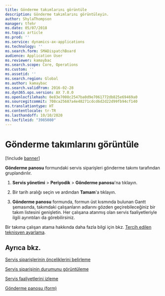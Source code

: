 ```yaml
---
title: Gönderme takımlarını görüntüle
description: Gönderme takımlarını görüntüleyin.
author: ShylaThompson
manager: tfehr
ms.date: 05/07/2018
ms.topic: article
ms.prod: ''
ms.service: dynamics-ax-applications
ms.technology: ''
ms.search.form: SMADispatchBoard
audience: Application User
ms.reviewer: kamaybac
ms.search.scope: Core, Operations
ms.custom: ''
ms.assetid: ''
ms.search.region: Global
ms.author: kamaybac
ms.search.validFrom: 2016-02-28
ms.dyn365.ops.version: AX 7.0.0
ms.openlocfilehash: 0e83e7008c2547ba0d9e7061772db825e69469a0
ms.sourcegitcommit: 708ca25687a4e48271cdcd6d2d22d99fb94cf140
ms.translationtype: HT
ms.contentlocale: tr-TR
ms.lasthandoff: 10/10/2020
ms.locfileid: "3985080"
---
```

# <a name="view-dispatch-teams"></a>Gönderme takımlarını görüntüle   

[!include [banner](../includes/banner.md)]


**Gönderme panosu** formundaki servis siparişleri gönderme takımı tarafından gruplandırılır.

1.  **Servis yönetimi** \> **Periyodik** \> **Gönderme panosu**'na tıklayın.

2.  Bir tarih aralığı seçin ve ardından **Tamam**'a tıklayın.

3.  **Gönderme panosu** formunda, formun üst kısmında bulunan Gantt şemasında, takımdaki çalışanların adlarını gözden geçirebileceğiniz bir takım listesini genişletin. Her çalışana atanmış olan servis faaliyetleriyle ilgili ayrıntıları da görebilirsiniz.

Bir takıma çalışan atama hakkında daha fazla bilgi için bkz. [Tercih edilen teknisyen ayarlama](set-up-preferred-technician.md).

## <a name="see-also"></a>Ayrıca bkz.

[Servis siparişlerinin önceliklerini belirleme](prioritize-service-orders.md)

[Servis siparişinin durumunu görüntüleme](view-the-status-of-service-orders.md)

[Servis faaliyetlerini izleme](monitor-service-activities.md)

[Gönderme panosu (form)](https://technet.microsoft.com/library/hh242789\(v=ax.60\))

  


